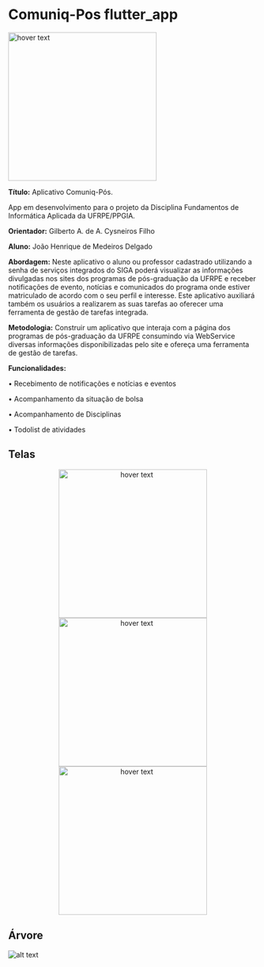 # Comuniq-Pos  flutter_app

<img src="http://matrizppgs.ufrpe.br/sites/default/files/comunic-pos/Comuniq-Pós.png" width="300" title="hover text">

<b>Título:</b> Aplicativo Comuniq-Pós.

App em desenvolvimento para o projeto da Disciplina Fundamentos de Informática Aplicada da UFRPE/PPGIA.

<b>Orientador:</b> Gilberto A. de A. Cysneiros Filho

<b>Aluno:</b> João Henrique de Medeiros Delgado

<b>Abordagem:</b> Neste aplicativo o aluno ou professor cadastrado utilizando a senha de serviços integrados do SIGA poderá visualizar as informações divulgadas nos sites dos programas de pós-graduação da UFRPE e receber notificações de evento, notícias e comunicados do programa onde estiver matriculado de acordo com o seu perfil e interesse. Este aplicativo auxiliará também os usuários a realizarem as suas tarefas ao oferecer uma ferramenta de gestão de tarefas integrada.

<b>Metodologia:</b> Construir um aplicativo que interaja com a página dos programas de pós-graduação da UFRPE consumindo via WebService diversas informações disponibilizadas pelo site e ofereça uma ferramenta de gestão de tarefas.

<b>Funcionalidades:</b>

•	Recebimento de notificações e notícias e eventos

•	Acompanhamento da situação de bolsa

•	Acompanhamento de Disciplinas

•	Todolist de atividades

<h2>Telas</h2>

<p align="center">
  <img src="http://matrizppgs.ufrpe.br/sites/default/files/comunic-pos/foto1.png" width="300" title="hover text">
  <img src="http://matrizppgs.ufrpe.br/sites/default/files/comunic-pos/foto2.png" width="300" title="hover text">
  <img src="http://matrizppgs.ufrpe.br/sites/default/files/comunic-pos/foto3.png" width="300" title="hover text">
</p>

<h2>Árvore</h2>

![alt text](http://matrizppgs.ufrpe.br/sites/default/files/comunic-pos/arvore.png)
